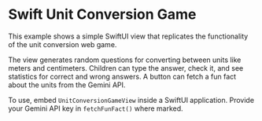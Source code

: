 # Swift Unit Conversion Game

This example shows a simple SwiftUI view that replicates the functionality of the unit conversion web game.

The view generates random questions for converting between units like meters and centimeters. Children can type the answer, check it, and see statistics for correct and wrong answers. A button can fetch a fun fact about the units from the Gemini API.

To use, embed `UnitConversionGameView` inside a SwiftUI application. Provide your Gemini API key in `fetchFunFact()` where marked.
